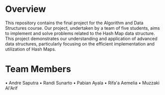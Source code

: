 # Overview 
This repository contains the final project for the Algorithm and Data Structures course. Our project, undertaken by a team of five students, aims to implement and solve problems related to the Hash Map data structure. This project demonstrates our understanding and application of advanced data structures, particularly focusing on the efficient implementation and utilization of Hash Maps.

# Team Members
• Andre Saputra 
• Randi Sunarto
• Pabian Ayala
• Rifa'a Aemelia
• Muzzaki Al'Arif
